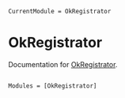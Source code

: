 ```@meta
CurrentModule = OkRegistrator
```

# OkRegistrator

Documentation for [OkRegistrator](https://github.com/okatsn/OkRegistrator.jl).

```@index
```

```@autodocs
Modules = [OkRegistrator]
```
